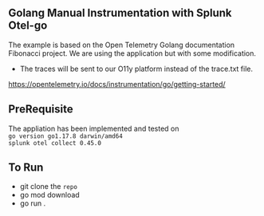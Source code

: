 ## Golang Manual Instrumentation with Splunk Otel-go

The example is based on the Open Telemetry Golang documentation Fibonacci project. We are using the application but with some modification.

-	The traces will be sent to our O11y platform instead of the trace.txt file.

https://opentelemetry.io/docs/instrumentation/go/getting-started/



## PreRequisite

The appliation has been implemented and tested on   
`go version go1.17.8 darwin/amd64`   
`splunk otel collect 0.45.0`

## To Run

- git clone the `repo`
- go mod download
- go run .